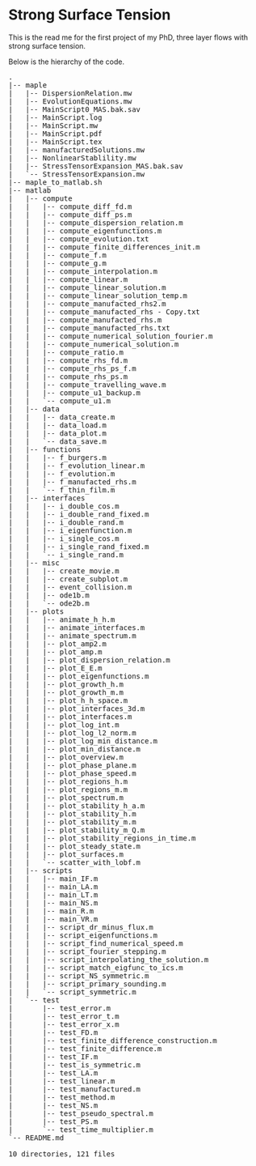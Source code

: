 # Strong Surface Tension

This is the read me for the first project of my PhD, three layer flows with strong surface tension.

Below is the hierarchy of the code.

<pre>
.
|-- maple
|   |-- DispersionRelation.mw
|   |-- EvolutionEquations.mw
|   |-- MainScript0_MAS.bak.sav
|   |-- MainScript.log
|   |-- MainScript.mw
|   |-- MainScript.pdf
|   |-- MainScript.tex
|   |-- manufacturedSolutions.mw
|   |-- NonlinearStablility.mw
|   |-- StressTensorExpansion_MAS.bak.sav
|   `-- StressTensorExpansion.mw
|-- maple_to_matlab.sh
|-- matlab
|   |-- compute
|   |   |-- compute_diff_fd.m
|   |   |-- compute_diff_ps.m
|   |   |-- compute_dispersion_relation.m
|   |   |-- compute_eigenfunctions.m
|   |   |-- compute_evolution.txt
|   |   |-- compute_finite_differences_init.m
|   |   |-- compute_f.m
|   |   |-- compute_g.m
|   |   |-- compute_interpolation.m
|   |   |-- compute_linear.m
|   |   |-- compute_linear_solution.m
|   |   |-- compute_linear_solution_temp.m
|   |   |-- compute_manufacted_rhs2.m
|   |   |-- compute_manufacted_rhs - Copy.txt
|   |   |-- compute_manufacted_rhs.m
|   |   |-- compute_manufacted_rhs.txt
|   |   |-- compute_numerical_solution_fourier.m
|   |   |-- compute_numerical_solution.m
|   |   |-- compute_ratio.m
|   |   |-- compute_rhs_fd.m
|   |   |-- compute_rhs_ps_f.m
|   |   |-- compute_rhs_ps.m
|   |   |-- compute_travelling_wave.m
|   |   |-- compute_u1_backup.m
|   |   `-- compute_u1.m
|   |-- data
|   |   |-- data_create.m
|   |   |-- data_load.m
|   |   |-- data_plot.m
|   |   `-- data_save.m
|   |-- functions
|   |   |-- f_burgers.m
|   |   |-- f_evolution_linear.m
|   |   |-- f_evolution.m
|   |   |-- f_manufacted_rhs.m
|   |   `-- f_thin_film.m
|   |-- interfaces
|   |   |-- i_double_cos.m
|   |   |-- i_double_rand_fixed.m
|   |   |-- i_double_rand.m
|   |   |-- i_eigenfunction.m
|   |   |-- i_single_cos.m
|   |   |-- i_single_rand_fixed.m
|   |   `-- i_single_rand.m
|   |-- misc
|   |   |-- create_movie.m
|   |   |-- create_subplot.m
|   |   |-- event_collision.m
|   |   |-- ode1b.m
|   |   `-- ode2b.m
|   |-- plots
|   |   |-- animate_h_h.m
|   |   |-- animate_interfaces.m
|   |   |-- animate_spectrum.m
|   |   |-- plot_amp2.m
|   |   |-- plot_amp.m
|   |   |-- plot_dispersion_relation.m
|   |   |-- plot_E_E.m
|   |   |-- plot_eigenfunctions.m
|   |   |-- plot_growth_h.m
|   |   |-- plot_growth_m.m
|   |   |-- plot_h_h_space.m
|   |   |-- plot_interfaces_3d.m
|   |   |-- plot_interfaces.m
|   |   |-- plot_log_int.m
|   |   |-- plot_log_l2_norm.m
|   |   |-- plot_log_min_distance.m
|   |   |-- plot_min_distance.m
|   |   |-- plot_overview.m
|   |   |-- plot_phase_plane.m
|   |   |-- plot_phase_speed.m
|   |   |-- plot_regions_h.m
|   |   |-- plot_regions_m.m
|   |   |-- plot_spectrum.m
|   |   |-- plot_stability_h_a.m
|   |   |-- plot_stability_h.m
|   |   |-- plot_stability_m.m
|   |   |-- plot_stability_m_Q.m
|   |   |-- plot_stability_regions_in_time.m
|   |   |-- plot_steady_state.m
|   |   |-- plot_surfaces.m
|   |   `-- scatter_with_lobf.m
|   |-- scripts
|   |   |-- main_IF.m
|   |   |-- main_LA.m
|   |   |-- main_LT.m
|   |   |-- main_NS.m
|   |   |-- main_R.m
|   |   |-- main_VR.m
|   |   |-- script_dr_minus_flux.m
|   |   |-- script_eigenfunctions.m
|   |   |-- script_find_numerical_speed.m
|   |   |-- script_fourier_stepping.m
|   |   |-- script_interpolating_the_solution.m
|   |   |-- script_match_eigfunc_to_ics.m
|   |   |-- script_NS_symmetric.m
|   |   |-- script_primary_sounding.m
|   |   `-- script_symmetric.m
|   `-- test
|       |-- test_error.m
|       |-- test_error_t.m
|       |-- test_error_x.m
|       |-- test_FD.m
|       |-- test_finite_difference_construction.m
|       |-- test_finite_difference.m
|       |-- test_IF.m
|       |-- test_is_symmetric.m
|       |-- test_LA.m
|       |-- test_linear.m
|       |-- test_manufactured.m
|       |-- test_method.m
|       |-- test_NS.m
|       |-- test_pseudo_spectral.m
|       |-- test_PS.m
|       `-- test_time_multiplier.m
`-- README.md

10 directories, 121 files
</pre>